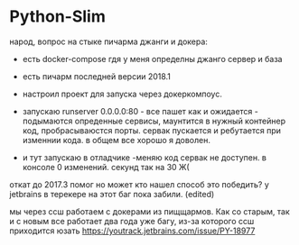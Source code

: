 # Python-Slim


народ, вопрос на стыке пичарма джанги и докера:
- есть docker-compose гдя у меня определны джанго сервер и база
- есть пичарм последней версии 2018.1 
- настроил проект для запуска через докеркомпоус.
- запускаю runserver 0.0.0.0:80 - все пашет как и ожидается - подымаются опреденные сервисы, маунтится в нужный контейнер код, пробрасываюстся порты. сервак пускается и ребутается при изменнии кода.  в общем все хорошо я доволен.

- и тут запускаю в отладчике -меняю код сервак не доступен. в консоле 0 изменений. секунд так на 30 Ж(

откат до 2017.3 помог но может кто нашел способ это победить? у jetbrains в терекере на этот баг пока забили. (edited)


мы через ссш работаем с докерами из пищщармов. Как со старым, так и с новым все работает
два года уже багу, из-за которого ссш приходится юзать https://youtrack.jetbrains.com/issue/PY-18977
